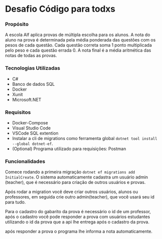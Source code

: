 # Desafio Código para todxs 

### Propósito 

A escola Alf aplica provas de múltipla escolha para os alunos. A nota do aluno na prova é determinada pela média ponderada das questões com os pesos de cada questão. Cada questão correta soma 1 ponto multiplicada pelo peso e cada questão errada 0. A nota final é a média aritmética das notas de todas as provas.

### Tecnologias Utilizadas 

* C#
* Banco de dados SQL
* Docker
* Xunit
* Microsoft.NET

### Requisitos 

* Docker-Compose
* Visual Studio Code
* VSCode SQL extention 
* Instalar a cli de migrations como ferramenta global `dotnet tool install --global dotnet-ef`.
* (Optional) Programa utilizado para requisições: Postman 

### Funcionalidades 

Comece rodando a primeira migração `dotnet ef migrations add InitialCreate`. 
O sistema automaticamente cadastra um usuário admin (teacher), que é necessário para criação de outros usuários e provas.

Após rodar a migration você deve criar outros usuários, alunos ou professores, em seguida crie outro admin(teacher), que você usará seu id para tudo.

Para o cadastro do gabarito da prova é necessário o id de um professor, após o cadastro você pode responder a prova com usuários estudantes utilizando o id da prova que a api lhe entrega após o cadastro da prova.

após responder a prova o programa lhe informa a nota automaticamente.